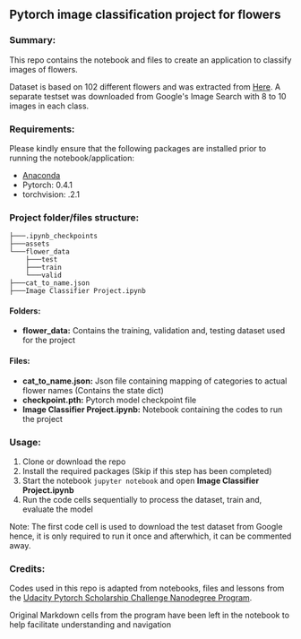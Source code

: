 ## Pytorch image classification project for flowers

### **Summary:**
This repo contains the notebook and files to create an application to classify images of flowers.

Dataset is based on 102 different flowers and was extracted from [Here](http://www.robots.ox.ac.uk/~vgg/data/flowers/102/index.html). A separate testset was downloaded from Google's Image Search with 8 to 10 images in each class.

### **Requirements:**
Please kindly ensure that the following packages are installed prior to running the notebook/application:

* [Anaconda](https://www.anaconda.com/download/)
* Pytorch: 0.4.1
* torchvision: .2.1

### **Project folder/files structure:**
```
├───.ipynb_checkpoints
├───assets
└───flower_data
    ├───test
    ├───train
    └───valid
├───cat_to_name.json
├───Image Classifier Project.ipynb
```

#### Folders:
* **flower_data:** Contains the training, validation and, testing dataset used for the project

#### Files:
* **cat_to_name.json:** Json file containing mapping of categories to actual flower names (Contains the state dict)
* **checkpoint.pth:** Pytorch model checkpoint file
* **Image Classifier Project.ipynb:** Notebook containing the codes to run the project

### **Usage:**
1. Clone or download the repo
2. Install the required packages (Skip if this step has been completed)
3. Start the notebook `jupyter notebook` and open **Image Classifier Project.ipynb**
4. Run the code cells sequentially to process the dataset, train and, evaluate the model

Note: The first code cell is used to download the test dataset from Google hence, it is only required to run it once and afterwhich, it can be commented away.

### **Credits:**
Codes used in this repo is adapted from notebooks, files and lessons from the [Udacity Pytorch Scholarship Challenge Nanodegree Program](https://www.udacity.com/facebook-pytorch-scholarship).

Original Markdown cells from the program have been left in the notebook to help facilitate understanding and navigation